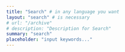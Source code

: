 ```yaml
---
title: "Search" # in any language you want
layout: "search" # is necessary
# url: "/archive"
# description: "Description for Search"
summary: "search"
placeholder: "input keywords..."
---
```

